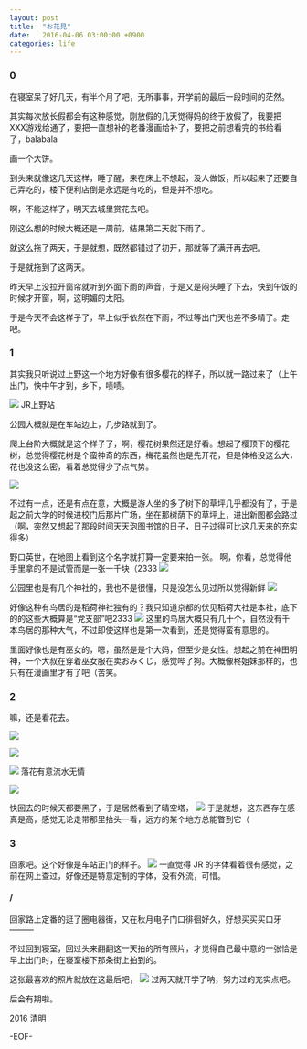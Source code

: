 ```yaml
---
layout: post
title:  "お花見"
date:   2016-04-06 03:00:00 +0900
categories: life
---
```


### 0

在寝室呆了好几天，有半个月了吧，无所事事，开学前的最后一段时间的茫然。

其实每次放长假都会有这种感觉，刚放假的几天觉得妈的终于放假了，我要把XXX游戏给通了，要把一直想补的老番漫画给补了，要把之前想看完的书给看了，balabala

画一个大饼。

到头来就像这几天这样，睡了醒，来在床上不想起，没人做饭，所以起来了还要自己弄吃的，楼下便利店倒是永远是有吃的，但是并不想吃。

啊，不能这样了，明天去城里赏花去吧。

刚这么想的时候大概还是一周前，结果第二天就下雨了。

就这么拖了两天，于是就想，既然都错过了初开，那就等了满开再去吧。

于是就拖到了这两天。

昨天早上没拉开窗帘就听到外面下雨的声音，于是又是闷头睡了下去，快到午饭的时候才开窗，啊，这明媚的太阳。

于是今天不会这样子了，早上似乎依然在下雨，不过等出门天也差不多晴了。走吧。

### 1

其实我只听说过上野这一个地方好像有很多樱花的样子，所以就一路过来了（上午出门，快中午才到，乡下，啧啧。

![](http://ww2.sinaimg.cn/large/83e0e665jw1f2mf94s0q3j21kw1bv4pv.jpg)
JR上野站

公园大概就是在车站边上，几步路就到了。

爬上台阶大概就是这个样子了，啊，樱花树果然还是好看。想起了樱顶下的樱花树，总觉得樱花树是个蛮神奇的东西，梅花虽然也是先开花，但是体格没这么大，花也没这么密，看着总觉得少了点气势。

![](http://ww4.sinaimg.cn/large/83e0e665jw1f2mf0tixlyj21kw16hb29.jpg)

不过有一点，还是有点在意，大概是游人坐的多了树下的草坪几乎都没有了，于是起之前大学的时候进校门后那片广场，坐在那树荫下的草坪上，进出新图都会路过（啊，突然又想起了那段时间天天泡图书馆的日子，日子过得可比这几天来的充实得多）

野口英世，在地图上看到这个名字就打算一定要来拍一张。
啊，你看，总觉得他手里拿的不是试管而是一张一千块（2333
![](http://ww2.sinaimg.cn/large/83e0e665jw1f2mfygkovbj21hs200npd.jpg)

公园里也是有几个神社的，我也不是很懂，只是没怎么见过所以觉得新鲜
![](http://ww4.sinaimg.cn/large/83e0e665jw1f2mg08zl7kj21kw1144mg.jpg)

好像这种有鸟居的是稻荷神社独有的？我只知道京都的伏见稻荷大社是本社，底下的的这些大概算是“党支部”吧2333
![](http://ww1.sinaimg.cn/large/83e0e665jw1f2mg1rgnjzj21ee200b29.jpg)
这里的鸟居大概只有几十个，自然没有千本鸟居的那种大气，不过即使这样也是第一次看到，还是觉得蛮有意思的。

里面好像也是有巫女的，嗯，虽然是是个大妈，但至少是女性。想起之前在神田明神，一个大叔在穿着巫女服在卖おみくじ，感觉哔了狗。大概像柊姐妹那样的，也只有在漫画里才有了吧（苦笑。


### 2

嘛，还是看花去。

![](http://ww1.sinaimg.cn/large/83e0e665jw1f2mgdmmoksj21hs200x6p.jpg)

![](http://ww1.sinaimg.cn/large/83e0e665jw1f2mgelmh11j21kw11r1kx.jpg)

![](http://ww1.sinaimg.cn/large/83e0e665jw1f2mge38vikj21kw16h7wh.jpg)
落花有意流水无情

![](http://ww3.sinaimg.cn/large/83e0e665jw1f2mgmrskybj21kw16he5h.jpg)

快回去的时候天都要黑了，于是居然看到了晴空塔，
![](http://ww3.sinaimg.cn/large/83e0e665jw1f2mgnd633mj21hs2004qp.jpg)
于是就想，这东西存在感真是高，感觉无论走带那里抬头一看，远方的某个地方总能瞥到它（

### 3
回家吧。这个好像是车站正门的样子。
![](http://ww4.sinaimg.cn/large/83e0e665jw1f2mgqaw68qj21kw16hql3.jpg)
一直觉得 JR 的字体看着很有感觉，之前在网上查过，好像还是特意定制的字体，没有外流，可惜。

#### /

回家路上定番的逛了圈电器街，又在秋月电子门口徘徊好久，好想买买买口牙———

不过回到寝室，回过头来翻翻这一天拍的所有照片，才觉得自己最中意的一张恰是早上出门时，在寝室楼下那条街上拍到的。

这张最喜欢的照片就放在这最后吧，
![](http://ww1.sinaimg.cn/large/83e0e665jw1f2mh4k3j5nj21hs1w7qv5.jpg)
过两天就开学了呐，努力过的充实点吧。

后会有期啦。

2016 清明 

-EOF-

